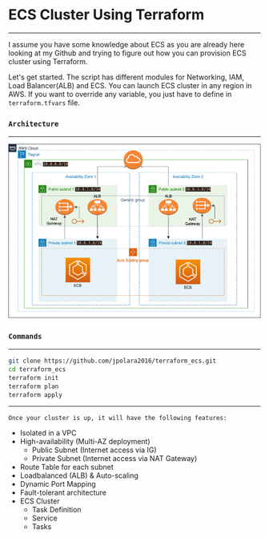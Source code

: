 # ECS Cluster Using Terraform 
---------
I assume you have some knowledge about ECS as you are already here looking at my Github and trying to figure out how you can provision ECS cluster using Terraform. 

Let's get started. The script has different modules for Networking, IAM, Load Balancer(ALB) and ECS. You can launch ECS cluster in any region in AWS. If you want to override any variable, you just have to define in `terraform.tfvars` file. 


### `Architecture`
---------
![ECS Architecture](images/ecs_diagram.png)


### `Commands`
---------
```bash
git clone https://github.com/jpolara2016/terraform_ecs.git
cd terraform_ecs
terraform init
terraform plan
terraform apply
```
---------


	Once your cluster is up, it will have the following features:

* Isolated in a VPC
* High-availability (Multi-AZ deployment)
    * Public Subnet (Internet access via IG)
    * Private Subnet (Internet access via NAT Gateway)
* Route Table for each subnet
* Loadbalanced (ALB) & Auto-scaling
* Dynamic Port Mapping
* Fault-tolerant architecture
* ECS Cluster
    * Task Definition
    * Service
    * Tasks


